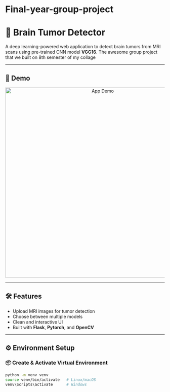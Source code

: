 # Final-year-group-project


# 🧠 Brain Tumor Detector

A deep learning-powered web application to detect brain tumors from MRI scans using pre-trained CNN model **VGG16**.
The awesome group project that we built on 8th semester of my collage 

---

## 🚀 Demo

<p align="center">
  <img src="static/app_final.gif" alt="App Demo" width="600"/>
</p>

---

## 🛠️ Features

- Upload MRI images for tumor detection
- Choose between multiple models
- Clean and interactive UI
- Built with **Flask**, **Pytorch**, and **OpenCV**


---

## ⚙️ Environment Setup

###  📦 Create & Activate Virtual Environment

```bash
python -m venv venv
source venv/bin/activate   # Linux/macOS
venv\Scripts\activate      # Windows
